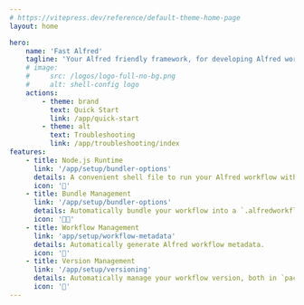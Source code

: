 ```yaml
---
# https://vitepress.dev/reference/default-theme-home-page
layout: home

hero:
    name: 'Fast Alfred'
    tagline: 'Your Alfred friendly framework, for developing Alfred workflows in TypeScript/JavaScript.'
    # image:
    #     src: /logos/logo-full-no-bg.png
    #     alt: shell-config logo
    actions:
        - theme: brand
          text: Quick Start
          link: /app/quick-start
        - theme: alt
          text: Troubleshooting
          link: /app/troubleshooting/index
features:
    - title: Node.js Runtime
      link: '/app/setup/bundler-options'
      details: A convenient shell file to run your Alfred workflow with Node.js.
      icon: '🚀'
    - title: Bundle Management
      link: '/app/setup/bundler-options'
      details: Automatically bundle your workflow into a `.alfredworkflow` file.
      icon: '👨‍💻'
    - title: Workflow Management
      link: 'app/setup/workflow-metadata'
      details: Automatically generate Alfred workflow metadata.
      icon: '🔨'
    - title: Version Management
      link: '/app/setup/versioning'
      details: Automatically manage your workflow version, both in `package.json` and `info.plist`.
      icon: '💯'
---
```

